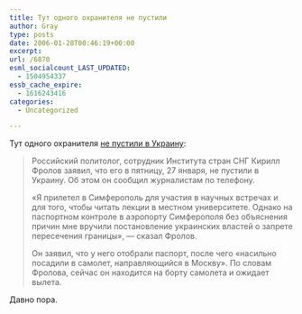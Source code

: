 ```yaml
---
title: Тут одного охранителя не пустили
author: Gray
type: posts
date: 2006-01-28T00:46:19+00:00
excerpt:
url: /6870
esml_socialcount_LAST_UPDATED:
  - 1504954337
essb_cache_expire:
  - 1616243416
categories:
  - Uncategorized

---
```








Тут одного охранителя <a href="http://proua.com/news/2006/01/27/175433.html" target="_blank">не пустили в Украину</a>:

> Российский политолог, сотрудник Института стран СНГ Кирилл Фролов заявил, что его в пятницу, 27 января, не пустили в Украину. Об этом он сообщил журналистам по телефону.
> 
> &laquo;Я прилетел в Симферополь для участия в научных встречах и для того, чтобы читать лекции в местном университете. Однако на паспортном контроле в аэропорту Симферополя без объяснения причин мне вручили постановление украинских властей о запрете пересечения границы&raquo;, &#8212; сказал Фролов.
> 
> Он заявил, что у него отобрали паспорт, после чего &laquo;насильно посадили в самолет, направляющийся в Москву&raquo;. По словам Фролова, сейчас он находится на борту самолета и ожидает вылета. 

Давно пора.